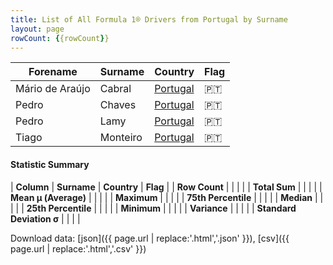 ```yaml
---
title: List of All Formula 1® Drivers from Portugal by Surname
layout: page
rowCount: {{rowCount}}
---
```


| Forename | Surname | Country | Flag |
|--|--|--|--|
| Mário de Araújo | Cabral | [Portugal](/f1/countries/portugal) | 🇵🇹 |
| Pedro | Chaves | [Portugal](/f1/countries/portugal) | 🇵🇹 |
| Pedro | Lamy | [Portugal](/f1/countries/portugal) | 🇵🇹 |
| Tiago | Monteiro | [Portugal](/f1/countries/portugal) | 🇵🇹 |

#### Statistic Summary

| **Column** | **Surname** | **Country** | **Flag** |
| **Row Count** |  |  |  |
| **Total Sum** |  |  |  |
| **Mean μ (Average)** |  |  |  |
| **Maximum** |  |  |  |
| **75th Percentile** |  |  |  |
| **Median** |  |  |  |
| **25th Percentile** |  |  |  |
| **Minimum** |  |  |  |
| **Variance** |  |  |  |
| **Standard Deviation σ** |  |  |  |

Download data: [json]({{ page.url | replace:'.html','.json' }}), [csv]({{ page.url | replace:'.html','.csv' }})
